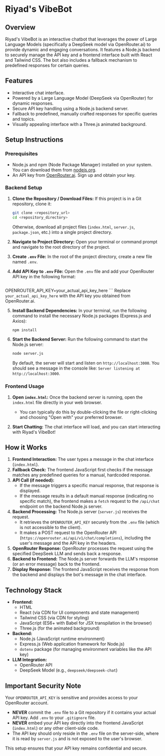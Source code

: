 # Riyad's VibeBot

## Overview
Riyad's VibeBot is an interactive chatbot that leverages the power of Large Language Models (specifically a DeepSeek model via OpenRouter.ai) to provide dynamic and engaging conversations. It features a Node.js backend to securely manage the API key and a frontend interface built with React and Tailwind CSS. The bot also includes a fallback mechanism to predefined responses for certain queries.

## Features
*   Interactive chat interface.
*   Powered by a Large Language Model (DeepSeek via OpenRouter) for dynamic responses.
*   Secure API key handling using a Node.js backend server.
*   Fallback to predefined, manually crafted responses for specific queries and topics.
*   Visually appealing interface with a Three.js animated background.

## Setup Instructions

### Prerequisites
*   Node.js and npm (Node Package Manager) installed on your system. You can download them from [nodejs.org](https://nodejs.org/).
*   An API key from [OpenRouter.ai](https://openrouter.ai/). Sign up and obtain your key.

### Backend Setup
1.  **Clone the Repository / Download Files:**
    If this project is in a Git repository, clone it:
    ```bash
    git clone <repository_url>
    cd <repository_directory>
    ```
    Otherwise, download all project files (`index.html`, `server.js`, `package.json`, etc.) into a single project directory.

2.  **Navigate to Project Directory:**
    Open your terminal or command prompt and navigate to the root directory of the project.

3.  **Create `.env` File:**
    In the root of the project directory, create a new file named `.env`.

4.  **Add API Key to `.env` File:**
    Open the `.env` file and add your OpenRouter API key in the following format:
    ```
OPENROUTER_API_KEY=your_actual_api_key_here
    ```
    Replace `your_actual_api_key_here` with the API key you obtained from OpenRouter.ai.

5.  **Install Backend Dependencies:**
    In your terminal, run the following command to install the necessary Node.js packages (Express.js and Axios):
    ```bash
    npm install
    ```

6.  **Start the Backend Server:**
    Run the following command to start the Node.js server:
    ```bash
    node server.js
    ```
    By default, the server will start and listen on `http://localhost:3000`. You should see a message in the console like: `Server listening at http://localhost:3000`.

### Frontend Usage
1.  **Open `index.html`:**
    Once the backend server is running, open the `index.html` file directly in your web browser.
    *   You can typically do this by double-clicking the file or right-clicking and choosing "Open with" your preferred browser.

2.  **Start Chatting:**
    The chat interface will load, and you can start interacting with Riyad's VibeBot!

## How it Works
1.  **Frontend Interaction:** The user types a message in the chat interface (`index.html`).
2.  **Fallback Check:** The frontend JavaScript first checks if the message matches any predefined queries for a manual, hardcoded response.
3.  **API Call (if needed):**
    *   If the message triggers a specific manual response, that response is displayed.
    *   If the message results in a default manual response (indicating no specific match), the frontend makes a `fetch` request to the `/api/chat` endpoint on the backend Node.js server.
4.  **Backend Processing:** The Node.js server (`server.js`) receives the request.
    *   It retrieves the `OPENROUTER_API_KEY` securely from the `.env` file (which is not accessible to the client).
    *   It makes a POST request to the OpenRouter API (`https://openrouter.ai/api/v1/chat/completions`), including the user's message and the API key in the headers.
5.  **OpenRouter Response:** OpenRouter processes the request using the specified DeepSeek LLM and sends back a response.
6.  **Backend to Frontend:** The Node.js server forwards the LLM's response (or an error message) back to the frontend.
7.  **Display Response:** The frontend JavaScript receives the response from the backend and displays the bot's message in the chat interface.

## Technology Stack
*   **Frontend:**
    *   HTML
    *   React (via CDN for UI components and state management)
    *   Tailwind CSS (via CDN for styling)
    *   JavaScript (ES6+ with Babel for JSX transpilation in the browser)
    *   Three.js (for the animated background)
*   **Backend:**
    *   Node.js (JavaScript runtime environment)
    *   Express.js (Web application framework for Node.js)
    *   `dotenv` package (for managing environment variables like the API key)
*   **LLM Integration:**
    *   OpenRouter API
    *   DeepSeek Model (e.g., `deepseek/deepseek-chat`)

## Important Security Note
Your `OPENROUTER_API_KEY` is sensitive and provides access to your OpenRouter account.
*   **NEVER** commit the `.env` file to a Git repository if it contains your actual API key. Add `.env` to your `.gitignore` file.
*   **NEVER** embed your API key directly into the frontend JavaScript (`index.html`) or any other client-side code.
*   The API key should only reside in the `.env` file on the server-side, where it is read by `server.js` and is not exposed to the user's browser.

This setup ensures that your API key remains confidential and secure.
